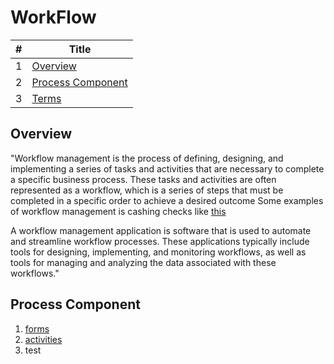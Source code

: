 # WorkFlow

#|Title
---|-----
1|[Overview](./README.md/#overview)
2|[Process Component](./README.md/#process-component)
3|[Terms](./General/Terms.md)

## Overview

"Workflow management is the process of defining, designing, and implementing a series of tasks and activities that are necessary to complete a specific business process. These tasks and activities are often represented as a workflow, which is a series of steps that must be completed in a specific order to achieve a desired outcome
Some examples of workflow management is cashing checks like [this](./General/general.md#cashing-checks-example)

A workflow management application is software that is used to automate and streamline workflow processes. These applications typically include tools for designing, implementing, and monitoring workflows, as well as tools for managing and analyzing the data associated with these workflows."

## Process Component

1. [forms](./General/st_forms.md)
2. [activities](./General/st_activity.md)
3. test
